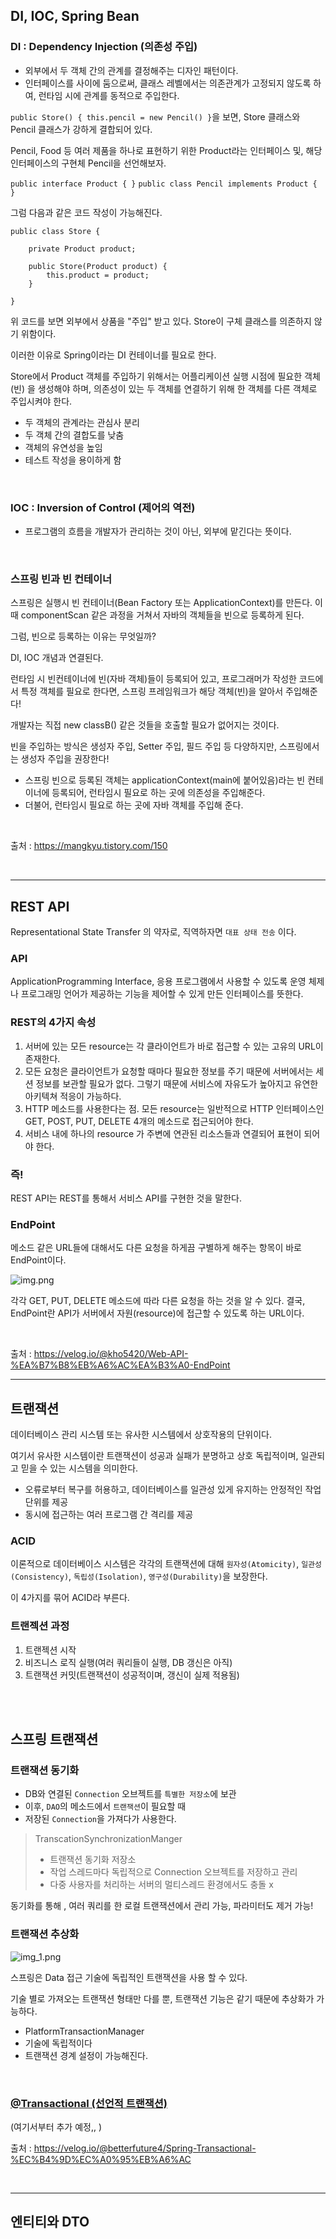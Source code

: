 [//]: # (- SOLID 좋은 객체 지향 설계)
[//]: # (- Spring이 나오게 된 이유)


## DI, IOC, Spring Bean

### DI : Dependency Injection (의존성 주입)

- 외부에서 두 객체 간의 관계를 결정해주는 디자인 패턴이다.
- 인터페이스를 사이에 둠으로써, 클래스 레벨에서는 의존관계가 고정되지 않도록 하여, 런타임 시에 관계를 동적으로 주입한다.

`public Store() { this.pencil = new Pencil() }`을 보면, Store 클래스와 Pencil 클래스가 강하게 결합되어 있다.

Pencil, Food 등 여러 제품을 하나로 표현하기 위한 Product라는 인터페이스 및,
해당 인터페이스의 구현체 Pencil을 선언해보자. 

`public interface Product { }`
`public class Pencil implements Product { }`

그럼 다음과 같은 코드 작성이 가능해진다.

``` 
public class Store {

    private Product product;

    public Store(Product product) {
        this.product = product;
    }

} 
```
위 코드를 보면 외부에서 상품을 "주입" 받고 있다. Store이 구체 클래스를 의존하지 않기 위함이다.

이러한 이유로 Spring이라는 DI 컨테이너를 필요로 한다.

Store에서 Product 객체를 주입하기 위해서는 어플리케이션 실행 시점에 
필요한 객체(빈) 을 생성해야 하며, 의존성이 있는 두 객체를 연결하기 위해 한 객체를 다른 객체로 주입시켜야 한다.

- 두 객체의 관계라는 관심사 분리
- 두 객체 간의 결합도를 낮춤
- 객체의 유연성을 높임
- 테스트 작성을 용이하게 함

<br>

### IOC : Inversion of Control (제어의 역전)

-  프로그램의 흐름을 개발자가 관리하는 것이 아닌, 외부에 맡긴다는 뜻이다.

<br>

### 스프링 빈과 빈 컨테이너
스프링은 실행시 빈 컨테이너(Bean Factory 또는 ApplicationContext)를 만든다.
이때 componentScan 같은 과정을 거쳐서 자바의 객체들을 빈으로 등록하게 된다.

그럼, 빈으로 등록하는 이유는 무엇일까? 

DI, IOC 개념과 연결된다.

런타임 시 빈컨테이너에 빈(자바 객체)들이 등록되어 있고,
프로그래머가 작성한 코드에서 특정 객체를 필요로 한다면, 스프링 프레임워크가 해당 객체(빈)을 알아서 주입해준다!

개발자는 직접 new classB() 같은 것들을 호출할 필요가 없어지는 것이다.

빈을 주입하는 방식은 생성자 주입, Setter 주입, 필드 주입 등 다양하지만, 스프링에서는 생성자 주입을 권장한다!

- 스프링 빈으로 등록된 객체는 applicationContext(main에 붙어있음)라는 빈 컨테이너에 등록되어, 런타임시 필요로 하는 곳에 의존성을 주입해준다.
- 더불어, 런타임시 필요로 하는 곳에 자바 객체를 주입해 준다.

<br>

출처 : https://mangkyu.tistory.com/150

<br>

---
## REST API
Representational State Transfer 의 약자로, 직역하자면 `대표 상태 전송` 이다.

### API
ApplicationProgramming Interface, 응용 프로그램에서 사용할 수 있도록 운영 체제나 프로그래밍 언어가 제공하는 기능을 제어할 수 있게 만든
인터페이스를 뜻한다.


### REST의 4가지 속성
1. 서버에 있는 모든 resource는 각 클라이언트가 바로 접근할 수 있는 고유의 URL이 존재한다.
2. 모든 요청은 클라이언트가 요청할 때마다 필요한 정보를 주기 때문에 서버에서는 세션 정보를 보관할 필요가 없다.
   그렇기 때문에 서비스에 자유도가 높아지고 유연한 아키텍쳐 적응이 가능하다.
3. HTTP 메소드를 사용한다는 점. 모든 resource는 일반적으로 HTTP 인터페이스인 GET, POST, PUT, DELETE 4개의 메소드로 접근되어야 한다.
4. 서비스 내에 하나의 resource 가 주변에 연관된 리소스들과 연결되어 표현이 되어야 한다.


### 즉! 
REST API는 REST를 통해서 서비스 API를 구현한 것을 말한다.


### EndPoint
메소드 같은 URL들에 대해서도 다른 요청을 하게끔 구별하게 해주는 항목이 바로 EndPoint이다.

![img.png](img.png)

각각 GET, PUT, DELETE 메소드에 따라 다른 요청을 하는 것을 알 수 있다.
결국, EndPoint란 API가 서버에서 자원(resource)에 접근할 수 있도록 하는 URL이다.

<br>

출처 : https://velog.io/@kho5420/Web-API-%EA%B7%B8%EB%A6%AC%EA%B3%A0-EndPoint

---
## 트랜잭션
데이터베이스 관리 시스템 또는 유사한 시스템에서 상호작용의 단위이다.

여기서 유사한 시스템이란 트랜잭션이 성공과 실패가 분명하고 상호 독립적이며,
일관되고 믿을 수 있는 시스템을 의미한다.

- 오류로부터 복구를 허용하고, 데이터베이스를 일관성 있게 유지하는 안정적인 작업 단위를 제공
- 동시에 접근하는 여러 프로그램 간 격리를 제공


### ACID
이론적으로 데이터베이스 시스템은 각각의 트랜잭션에 대해 `원자성(Atomicity)`, `일관성(Consistency)`, `독립성(Isolation)`, `영구성(Durability)`을 보장한다.

이 4가지를 묶어 ACID라 부른다.


### 트랜젝션 과정
1. 트랜젝션 시작
2. 비즈니스 로직 실행(여러 쿼리들이 실행, DB 갱신은 아직)
3. 트랜잭션 커밋(트랜잭션이 성공적이며, 갱신이 실제 적용됨)

<br>
<br>

## 스프링 트랜잭션
### 트랜잭션 동기화
- DB와 연결된 `Connection` 오브젝트를 `특별한 저장소`에 보관
- 이후, `DAO`의 메소드에서 `트랜잭션`이 필요할 때
- 저장된 `Connection`을 가져다가 사용한다.

>  TranscationSynchronizationManger
> - 트랜잭션 동기화 저장소
> - 작업 스레드마다 독립적으로 Connection 오브젝트를 저장하고 관리
> - 다중 사용자를 처리하는 서버의 멀티스레드 환경에서도 충돌 x

동기화를 통해 , 여러 쿼리를 한 로컬 트랜잭션에서 관리 가능,  파라미터도 제거 가능!


### 트랜잭션 추상화

![img_1.png](img_1.png)

스프링은 Data 접근 기술에 독립적인 트랜잭션을 사용 할 수 있다.

기술 별로 가져오는 트랜잭션 형태만 다를 뿐, 트랜잭션 기능은 같기 때문에 추상화가 가능하다.
- PlatformTransactionManager
- 기술에 독립적이다
- 트랜잭션 경계 설정이 가능해진다.

<br>

### <u>@Transactional (선언적 트랜잭션)</u>
(여기서부터 추가 예정,, )

출처 : https://velog.io/@betterfuture4/Spring-Transactional-%EC%B4%9D%EC%A0%95%EB%A6%AC

<br>

---
## 엔티티와 DTO




[//]: # (## RestControllerAdvice)

[//]: # (https://mangkyu.tistory.com/204)

[//]: # (https://mangkyu.tistory.com/205)

[//]: # (---)

[//]: # (## 컨트롤러에서 사용자가 보낸 HTTP 내 값 받기)

[//]: # (일단은 @RequestBody & @RequestParam)






